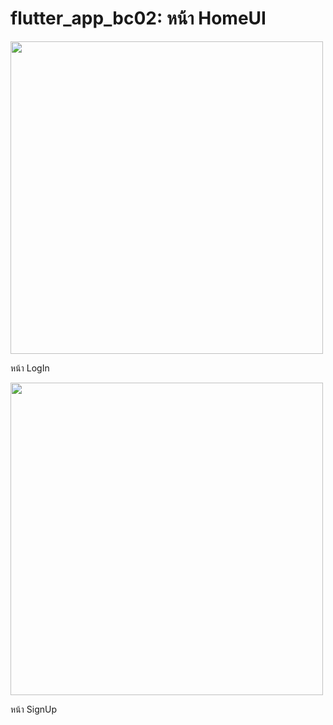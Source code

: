 # flutter_app_bc02: หน้า HomeUI

<img src="https://user-images.githubusercontent.com/89514717/134329653-147e3ca6-0301-4af9-b76e-667ee52d946c.png" height = "500">

หน้า LogIn

<img src="https://user-images.githubusercontent.com/89514717/136189280-4675ab2d-46af-4af4-9b37-11e33e455204.png" height = "500">

หน้า SignUp

<ing src="https://user-images.githubusercontent.com/89514717/136189390-aaf7bd15-55a2-4d2a-84a4-0fe71f2f2da9.png" height = "500">
